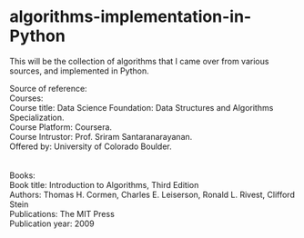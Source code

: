 # algorithms-implementation-in-Python
This will be the collection of algorithms that I came over from various sources, and implemented in Python.

Source of reference: <br >
Courses:<br>
Course title: Data Science Foundation: Data Structures and Algorithms Specialization. <br >
Course Platform: Coursera. <br >
Course Intrustor: Prof. Sriram Santaranarayanan. <br >
Offered by: University of Colorado Boulder. <br >
<br><br>
Books:<br>
Book title: Introduction to Algorithms, Third Edition <br>
Authors: Thomas H. Cormen, Charles E. Leiserson, Ronald L. Rivest, Clifford Stein <br>
Publications: The MIT Press <br>
Publication year: 2009 <br>

